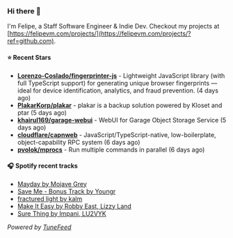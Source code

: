### Hi there 👋

I'm Felipe, a Staff Software Engineer & Indie Dev. Checkout my projects at [https://felipevm.com/projects/](https://felipevm.com/projects/?ref=github.com).

#### ⭐ Recent Stars
- **[Lorenzo-Coslado/fingerprinter-js](https://github.com/Lorenzo-Coslado/fingerprinter-js)** - Lightweight JavaScript library (with full TypeScript support) for generating unique browser fingerprints — ideal for device identification, analytics, and fraud prevention. (4 days ago)
- **[PlakarKorp/plakar](https://github.com/PlakarKorp/plakar)** - plakar is a backup solution powered by Kloset and ptar (5 days ago)
- **[khairul169/garage-webui](https://github.com/khairul169/garage-webui)** - WebUI for Garage Object Storage Service (5 days ago)
- **[cloudflare/capnweb](https://github.com/cloudflare/capnweb)** - JavaScript/TypeScript-native, low-boilerplate, object-capability RPC system (6 days ago)
- **[pvolok/mprocs](https://github.com/pvolok/mprocs)** - Run multiple commands in parallel (6 days ago)

#### 🎧 Spotify recent tracks
- [Mayday by Mojave Grey](https://open.spotify.com/track/3AlB6Dc4azLkpmBsQagcbO)
- [Save Me - Bonus Track by Youngr](https://open.spotify.com/track/4eRYvaIDwQIurUKni4Vyvw)
- [fractured light by kalm](https://open.spotify.com/track/4I7DlZoH5WWLAnKrBQ2RkZ)
- [Make It Easy by Robby East, Lizzy Land](https://open.spotify.com/track/5309UdeptmNbeOV4iTw5nl)
- [Sure Thing by Impani, LU2VYK](https://open.spotify.com/track/41h0H10TYujH8h3rnPKRmN)

_Powered by [TuneFeed](https://tunefeed.app?ref=github.com)_
